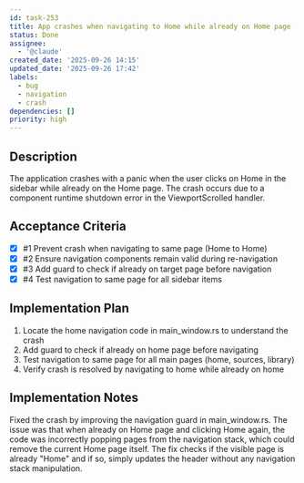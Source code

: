 ```yaml
---
id: task-253
title: App crashes when navigating to Home while already on Home page
status: Done
assignee:
  - '@claude'
created_date: '2025-09-26 14:15'
updated_date: '2025-09-26 17:42'
labels:
  - bug
  - navigation
  - crash
dependencies: []
priority: high
---
```


## Description

The application crashes with a panic when the user clicks on Home in the sidebar while already on the Home page. The crash occurs due to a component runtime shutdown error in the ViewportScrolled handler.

## Acceptance Criteria
<!-- AC:BEGIN -->
- [x] #1 Prevent crash when navigating to same page (Home to Home)
- [x] #2 Ensure navigation components remain valid during re-navigation
- [x] #3 Add guard to check if already on target page before navigation
- [x] #4 Test navigation to same page for all sidebar items
<!-- AC:END -->


## Implementation Plan

1. Locate the home navigation code in main_window.rs to understand the crash
2. Add guard to check if already on home page before navigating
3. Test navigation to same page for all main pages (home, sources, library)
4. Verify crash is resolved by navigating to home while already on home


## Implementation Notes

Fixed the crash by improving the navigation guard in main_window.rs. The issue was that when already on Home page and clicking Home again, the code was incorrectly popping pages from the navigation stack, which could remove the current Home page itself. The fix checks if the visible page is already "Home" and if so, simply updates the header without any navigation stack manipulation.
